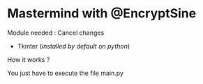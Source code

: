 # Mastermind with @EncryptSine

Module needed :  Cancel changes
- Tkinter (*installed by default on python*)

How it works ?

You just have to execute the file main.py
